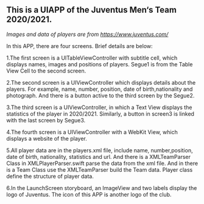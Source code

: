 ## This is a UIAPP of the Juventus Men‘s Team 2020/2021.

*Images and data of players are from https://www.juventus.com/*

In this APP, there are four screens. Brief details are below: 

1.The first  screen  is a UITableViewController with subtitle cell, which displays names, images and positions of players. Segue1 is from the Table View Cell to the second screen.

2.The second screen is a UIViewController which displays details about the players. For example, name, number, position, date of birth,nationality and photograph. And there is a button active to the third screen by the Segue2.

3.The third screen is a UIViewController, in which a Text View displays the statistics of the player in 2020/2021. Similarly, a button in screen3 is linked with the last screen by Segue3.

4.The fourth screen is a UIViewController with a WebKit View, which displays a website of the player.


5.All player data are in the players.xml file, include name, number,position, date of birth, nationality, statistics and url. And there is a XMLTeamParser Class in XMLPlayerParser.swift parse the data from the xml file. And in there is a Team Class use the XMLTeamParser build the Team data. Player class define the structure of player data.

6.In the LaunchScreen storyboard, an ImageView and two labels display the logo of Juventus. The icon of this APP is another logo of the club.
